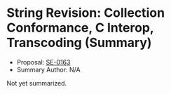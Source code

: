 # String Revision: Collection Conformance, C Interop, Transcoding (Summary)

* Proposal: [SE-0163](https://github.com/apple/swift-evolution/blob/main/proposals/0163-string-revision-1.md)
* Summary Author: N/A

Not yet summarized.
